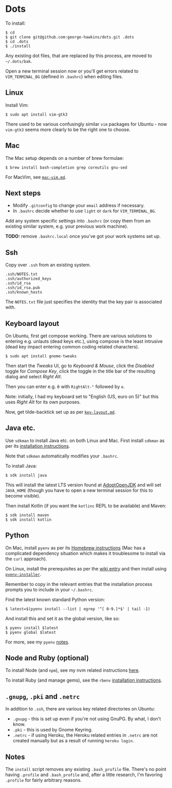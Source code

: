 Dots
====

To install:

    $ cd
    $ git clone git@github.com:george-hawkins/dots.git .dots
    $ cd .dots
    $ ./install

Any existing dot files, that are replaced by this process, are moved to `~/.dots/bak`.

Open a new terminal session now or you'll get errors related to `VIM_TERMINAL_BG` (defined in `.bashrc`) when editing files.

Linux
-----

Install Vim:

    $ sudo apt install vim-gtk3

There used to be various confusingly similar `vim` packages for Ubuntu - now `vim-gtk3` seems more clearly to be the right one to choose.

Mac
---

The Mac setup depends on a number of brew formulae:

    $ brew install bash-completion grep coreutils gnu-sed

For MacVim, see [`mac-vim.md`](mac-vim.md).

Next steps
----------

* Modify `.gitconfig` to change your `email` address if necessary.
* In `.bashrc` decide whether to use `light` or `dark` for `VIM_TERMINAL_BG`.

Add any system specific settings into `.bashrc` (or copy them from an existing similar system, e.g. your previous work machine).

**TODO:** remove `.bashrc.local` once you've got your work systems set up.

Ssh
---

Copy over `.ssh` from an existing system.

    .ssh/NOTES.txt
    .ssh/authorized_keys
    .ssh/id_rsa
    .ssh/id_rsa.pub
    .ssh/known_hosts

The `NOTES.txt` file just specifies the identity that the key pair is associated with.

Keyboard layout
---------------

On Ubuntu, first get compose working. There are various solutions to entering e.g. unlauts (dead keys etc.), using compose is the least intrusive (dead key impact entering common coding related characters).

    $ sudo apt install gnome-tweaks

Then start the _Tweaks_ UI, go to _Keyboard & Mouse_, click the _Disabled_ toggle for _Compose Key_, click the toggle in the title bar of the resulting dialog and select _Right Alt_.

Then you can enter e.g. &euml; with `RightAlt-"` followed by `e`.

Note: initially, I had my keyboard set to "English (US, euro on 5)" but this uses _Right Alt_ for its own purposes.

Now, get tilde-backtick set up as per [`key-layout.md`](key-layout.md).

Java etc.
---------

Use `sdkman` to install Java etc. on both Linux and Mac. First install `sdkman` as per its [installation instructions](https://sdkman.io/install).

Note that `sdkman` automatically modifies your `.bashrc`.

To install Java:

    $ sdk install java

This will install the latest LTS version found at [AdoptOpenJDK](https://adoptopenjdk.net/) and will set `JAVA_HOME` (though you have to open a new terminal session for this to become visible).

Then install Kotlin (if you want the `kotlinc` REPL to be available) and Maven:

    $ sdk install maven
    $ sdk install kotlin

Python
------

On Mac, install `pyenv` as per its [Homebrew instructions](https://github.com/pyenv/pyenv#homebrew-on-macos) (Mac has a complicated dependency situation which makes it troublesome to install via the `curl` approach).

On Linux, install the prerequisites as per the [wiki entry](https://github.com/pyenv/pyenv/wiki/Common-build-problems#prerequisites) and then install using [`pyenv-installer`](https://github.com/pyenv/pyenv-installer#install).

Remember to copy in the relevant entries that the installation process prompts you to include in your `~/.bashrc`.

Find the latest known standard Python version:

    $ latest=$(pyenv install --list | egrep '^[ 0-9.]*$' | tail -1)

And install this and set it as the global version, like so:

    $ pyenv install $latest
    $ pyenv global $latest

For more, see my `pyenv` [notes](https://github.com/george-hawkins/snippets/blob/master/install-python.md#pyenv).

Node and Ruby (optional)
------------------------

To install Node (and `npm`), see my nvm related instructions [here](https://github.com/george-hawkins/snippets/blob/master/install-node-and-npm.md).

To install Ruby (and manage gems), see the `rbenv` [installation instructions](https://github.com/rbenv/rbenv#installation).

`.gnupg`, `.pki` and `.netrc`
-----------------------------

In addition to `.ssh`, there are various key related directories on Ubuntu:

* `.gnupg` - this is set up even if you're not using GnuPG. By what, I don't know.
* `.pki` - this is used by Gnome Keyring.
* `.netrc` - if using Heroku, the Heroku related entries in `.netrc` are not created manually but as a result of running `heroku login`.

Notes
-----

The `install` script removes any existing `.bash_profile` file. There's no point having `.profile` and `.bash_profile` and, after a little research, I'm favoring `.profile` for fairly arbitrary reasons.
